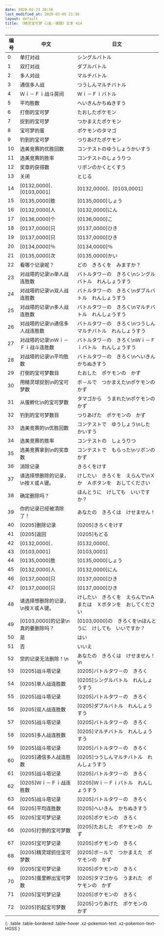 ```yaml
---
date: 2020-02-23 20:56
last_modified_at: 2020-03-05 21:36
layout: default
title: 《精灵宝可梦 心金／魂银》文本 414
---
```

| 编号 | 中文 | 日文 |
| ---- | ---- | ---- |
| 0 | 单打对战 | シングルバトル |
| 1 | 双打对战 | ダブルバトル |
| 2 | 多人对战 | マルチバトル |
| 3 | 通信多人战 | つうしんマルチバトル |
| 4 | Ｗｉ－Ｆｉ战斗房间 | Ｗｉ－Ｆｉバトル |
| 5 | 平均胜数 | へいきんかちぬきすう |
| 6 | 打倒的宝可梦 | たおしたポケモン |
| 7 | 捉到的宝可梦 | つかまえたポケモン |
| 8 | 宝可梦的蛋 | ポケモンのタマゴ |
| 9 | 钓到的宝可梦 | つりあげたポケモン |
| 10 | 选美竞赛的优胜回数 | コンテストのゆうしょうかいすう |
| 11 | 选美竞赛的胜率 | コンテストのしょうりつ |
| 12 | 奖章的获得数 | リボンのかくとくすう |
| 13 | 关闭 | とじる |
| 14 | [0132,0000]．[0103,0001] | [0132,0000]．[0103,0001] |
| 15 | [0135,0000]胜 | [0135,0000]しょう |
| 16 | [0132,0000]人 | [0132,0000]にん |
| 17 | [0136,0000]个 | [0136,0000]こ |
| 18 | [0137,0000]只 | [0137,0000]ひき |
| 19 | [0137,0000]只 | [0137,0000]ひき |
| 20 | [0134,0000]％ | [0134,0000]％ |
| 21 | [0135,0000]次 | [0135,0000]かい |
| 22 | 看哪个记录呢？ | どの　きろくを　みますか？ |
| 23 | 对战塔的记录\n单人战连胜数 | バトルタワ－の　きろく\nシングルバトル　れんしょうすう |
| 24 | 对战塔的记录\n双人战连胜数 | バトルタワ－の　きろく\nダブルバトル　れんしょうすう |
| 25 | 对战塔的记录\n多人战连胜数 | バトルタワ－の　きろく\nマルチバトル　れんしょうすう |
| 26 | 对战塔的记录\n通信多人战连胜数 | バトルタワ－の　きろく\nつうしんマルチバトル　れんしょうすう |
| 27 | 对战塔的记录\nＷｉ－Ｆｉ战斗连胜数 | バトルタワ－の　きろく\nＷｉ－Ｆｉバトル　れんしょうすう |
| 28 | 对战塔的记录\n平均胜数 | バトルタワ－の　きろく\nへいきん　かちぬきすう |
| 29 | 打倒的宝可梦数目 | たおした　ポケモンの　かず |
| 30 | 用精灵球捉到\n的宝可梦数 | ボ－ルで　つかまえた\nポケモンの　かず |
| 31 | 从蛋孵化\n的宝可梦数 | タマゴから　うまれた\nポケモンの　かず |
| 32 | 钓到的宝可梦数目 | つりあげた　ポケモンの　かず |
| 33 | 选美竞赛的\n优胜回数 | コンテストで　ゆうしょう\nした　かいすう |
| 34 | 选美竞赛的胜率 | コンテストの　しょうりつ |
| 35 | 选美竞赛拿到\n的奖章数 | コンテストで　もらった\nリボンの　かず |
| 36 | 消除记录 | きろくをけす |
| 37 | 请选择想删除的记录，\n按Ｘ或Ａ键。 | けしたい　きろくを　えらんで\nＸか　Ａボタンを　おしてください |
| 38 | 确定删除吗？ | ほんとうに　けしても　いいですか？ |
| 39 | 你的记录已经被清除了！ | あなたの　きろくは　けせません！ |
| 40 | [0205]删除记录 | [0205]きろくをけす |
| 41 | [0205]返回 | [0205]もどる |
| 42 | [0132,0000]． | [0132,0000]． |
| 43 | [0103,0001] | [0103,0001] |
| 44 | [0135,0000]胜 | [0135,0000]しょう |
| 45 | [0132,0000]人 | [0132,0000]にん |
| 46 | [0137,0000]只 | [0137,0000]ひき |
| 47 | [0137,0000]只 | [0137,0000]ひき |
| 48 | 请选择想删除的记录，\n按Ｘ或Ａ键。 | けしたい　きろくを　えらんで\nＡまたは　Ｘボタンを　おしてください |
| 49 | [0103,0000]的记录\n真的要删除吗？ | [0103,0000]の　きろくを\nほんとうに　けしても　いいですか？ |
| 50 | 是 | はい |
| 51 | 否 | いいえ |
| 52 | 您的记录无法删除！\n | あなたの　きろくは　けせません！\n |
| 53 | [0205]战斗塔记录 | [0205]バトルタワ－の　きろく |
| 54 | [0205]单人战连胜数 | [0205]シングルバトル　れんしょうすう |
| 55 | [0205]战斗塔记录 | [0205]バトルタワ－の　きろく |
| 56 | [0205]双人战连胜数 | [0205]ダブルバトル　れんしょうすう |
| 57 | [0205]战斗塔记录 | [0205]バトルタワ－の　きろく |
| 58 | [0205]多人战连胜数 | [0205]マルチバトル　れんしょうすう |
| 59 | [0205]战斗塔记录 | [0205]バトルタワ－の　きろく |
| 60 | [0205]通信多人战连胜数 | [0205]つうしんマルチバトル　れんしょうすう |
| 61 | [0205]战斗塔记录 | [0205]バトルタワ－の　きろく |
| 62 | [0205]Ｗｉ－Ｆｉ战连胜数 | [0205]Ｗｉ－Ｆｉバトル　れんしょうすう |
| 63 | [0205]战斗塔记录 | [0205]バトルタワ－の　きろく |
| 64 | [0205]平均连胜数 | [0205]へいきん　かちぬきすう |
| 65 | [0205]宝可梦记录 | [0205]ポケモンの　きろく |
| 66 | [0205]打倒的宝可梦数 | [0205]たおした　ポケモンの　かず |
| 67 | [0205]宝可梦记录 | [0205]ポケモンの　きろく |
| 68 | [0205]精灵球抓住宝可梦数 | [0205]ボ－ルで　つかまえた　ポケモンの　かず |
| 69 | [0205]宝可梦记录 | [0205]ポケモンの　きろく |
| 70 | [0205]蛋里孵出宝可梦数 | [0205]タマゴから　うまれた　ポケモンの　かず |
| 71 | [0205]宝可梦记录 | [0205]ポケモンの　きろく |
| 72 | [0205]钓起宝可梦数 | [0205]つりあげた　ポケモンの　かず |
{: .table .table-bordered .table-hover .xz-pokemon-text .xz-pokemon-text-HGSS }